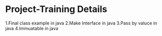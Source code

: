 # Project-Training Details
1.Final class example in java
2.Make Interface in java
3.Pass by valuce in java
4.Immuatable in java
